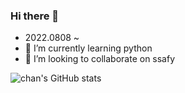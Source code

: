 ### Hi there 👋
- 2022.0808 ~ 
- 🌱 I’m currently learning python
- 👯 I’m looking to collaborate on ssafy

![chan's GitHub stats](https://github-readme-stats.vercel.app/api?username=chan&show_icons=true&theme=radical)


<!--
**chanshin0/chanshin0** is a ✨ _special_ ✨ repository because its `README.md` (this file) appears on your GitHub profile.

Here are some ideas to get you started:

- 🔭 I’m currently working on ...
- 🌱 I’m currently learning ...
- 👯 I’m looking to collaborate on ...
- 🤔 I’m looking for help with ...
- 💬 Ask me about ...
- 📫 How to reach me: ...
- 😄 Pronouns: ...
- ⚡ Fun fact: ...
-->

